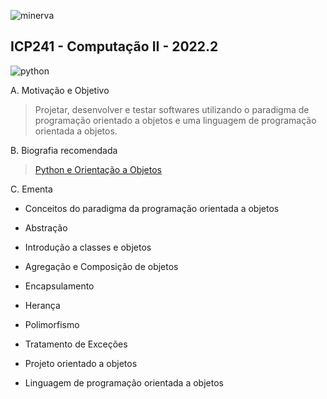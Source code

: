 ![minerva](https://ufrj.br/wp-content/uploads/2022/01/marca-ufrj-horizontal-completa-positiva.png)

## ICP241 - Computação II - 2022.2
![python](https://img.shields.io/badge/Python-14354C?style=for-the-badge&logo=python&logoColor=white)

A. Motivação e Objetivo
  > Projetar, desenvolver e testar softwares utilizando o paradigma de
    programação orientado a objetos e uma linguagem de programação orientada
    a objetos.

B. Biografia recomendada
  > [Python e Orientação a Objetos](https://www.caelum.com.br/apostila/apostila-python-orientacao-a-objetos.pdf)
  
C. Ementa

  - Conceitos do paradigma da programação orientada a objetos
    
  - Abstração
    
  - Introdução a classes e objetos
    
  - Agregação e Composição de objetos
    
  - Encapsulamento
    
  - Herança
    
  - Polimorfismo
    
  - Tratamento de Exceções
    
  - Projeto orientado a objetos
    
  - Linguagem de programação orientada a objetos
